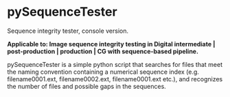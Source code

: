 pySequenceTester
================

Sequence integrity tester, console version.

**Аpplicable to:
Image sequence integrity testing in Digital intermediate | post-production | production | CG 
with sequence-based pipeline.**

pySequenceTester is a simple python script that searches for files that meet the naming convention containing a numerical sequence index (e.g. filename0001.ext, filename0002.ext, filename0001.ext etc.), and recognizes the number of files and possible gaps in the sequences.